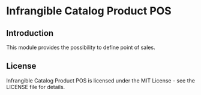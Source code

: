 # Infrangible Catalog Product POS

## Introduction

This module provides the possibility to define point of sales.

## License

Infrangible Catalog Product POS is licensed under the MIT License - see the LICENSE file for details.
